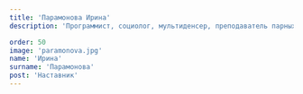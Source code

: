 ```yaml
---
title: 'Парамонова Ирина'
description: 'Программист, социолог, мультиденсер, преподаватель парных социальных танцев.'

order: 50
image: 'paramonova.jpg'
name: 'Ирина'
surname: 'Парамонова'
post: 'Наставник'
---
```

